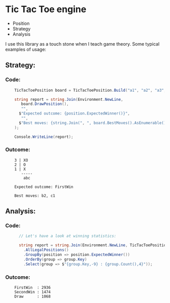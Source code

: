 # Tic Tac Toe engine
- Position
- Strategy
- Analysis

I use this library as a touch stone when I teach game theory. Some typical examples of usage:

## Strategy:

### Code:

```c#
    TicTacToePosition board = TicTacToePosition.Build("a1", "a2", "a3", "b3");

    string report = string.Join(Environment.NewLine,
       board.DrawPosition(),
       "",
      $"Expected outcome: {position.ExpectedWinner()}",
       "",
      $"Best moves: {string.Join(", ", board.BestMoves().AsEnumerable())}"
    );

    Console.WriteLine(report);
```

### Outcome:

```
    3 | XO  
    2 | O   
    1 | X   
       -----
        abc 
    
    Expected outcome: FirstWin
    
    Best moves: b2, c1
```

## Analysis:  

### Code:

```c#
      // Let's have a look at winning statistics:

      string report = string.Join(Environment.NewLine, TicTacToePosition
        .AllLegalPositions()
        .GroupBy(position => position.ExpectedWinner())
        .OrderBy(group => group.Key)
        .Select(group => $"{group.Key,-9} : {group.Count(),4}"));     
```

### Outcome:

```
    FirstWin  : 2936
    SecondWin : 1474
    Draw      : 1068
```
